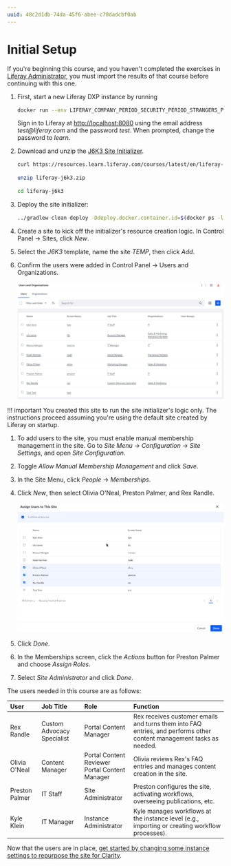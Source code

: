```yaml
---
uuid: 48c2d1db-74da-45f6-abee-c70dadcbf0ab
---
```

# Initial Setup

If you're beginning this course, and you haven't completed the exercises in [Liferay Administrator](../../liferay-administrator.md), you must import the results of that course before continuing with this one.

1. First, start a new Liferay DXP instance by running

   ```bash
   docker run --env LIFERAY_COMPANY_PERIOD_SECURITY_PERIOD_STRANGERS_PERIOD_VERIFY=false -it -m 8g -p 8080:8080 [$LIFERAY_LEARN_DXP_DOCKER_IMAGE$]
   ```

   Sign in to Liferay at <http://localhost:8080> using the email address _test@liferay.com_ and the password _test_. When prompted, change the password to _learn_.

1. Download and unzip the [J6K3 Site Initializer](https://resources.learn.liferay.com/courses/latest/en/liferay-administrator/liferay-j6k3.zip).

   ```bash
   curl https://resources.learn.liferay.com/courses/latest/en/liferay-administrator/liferay-j6k3.zip -O
   ```

   ```bash
   unzip liferay-j6k3.zip
   ```

   ```bash
   cd liferay-j6k3
   ```

1. Deploy the site initializer:

   ```bash
   ../gradlew clean deploy -Ddeploy.docker.container.id=$(docker ps -lq)
   ```

1. Create a site to kick off the initializer's resource creation logic. In Control Panel &rarr; Sites, click _New_.

1. Select the _J6K3_ template, name the site _TEMP_, then click _Add_.

1. Confirm the users were added in Control Panel &rarr; Users and Organizations.

   ![Users were added during site creation.](./initial-setup/images/01.png)

!!! important
    You created this site to run the site initializer's logic only. The instructions proceed assuming you're using the default site created by Liferay on startup.

1. To add users to the site, you must enable manual membership management in the site. Go to _Site Menu_ &rarr; _Configuration_ &rarr; _Site Settings_, and open _Site Configuration_.

1. Toggle _Allow Manual Membership Management_ and click _Save_.

1. In the Site Menu, click _People_ &rarr; _Memberships_.

1. Click _New_, then select Olivia O'Neal, Preston Palmer, and Rex Randle.

   ![Select the site users.](./initial-setup/images/02.png)

1. Click _Done_.

1. In the Memberships screen, click the _Actions_ button for Preston Palmer and choose _Assign Roles_.

1. Select _Site Administrator_ and click _Done_.

The users needed in this course are as follows:

| User           | Job Title                  | Role                                               | Function                                                                                                             |
|:---------------|:---------------------------|:---------------------------------------------------|:---------------------------------------------------------------------------------------------------------------------|
| Rex Randle     | Custom Advocacy Specialist | Portal Content Manager                             | Rex receives customer emails and turns them into FAQ entries, and performs other content management tasks as needed. |
| Olivia O'Neal  | Content Manager            | Portal Content Reviewer<br/>Portal Content Manager | Olivia reviews Rex's FAQ entries and manages content creation in the site.                                           |
| Preston Palmer | IT Staff                   | Site Administrator                                 | Preston configures the site, activating workflows, overseeing publications, etc.                                     |
| Kyle Klein     | IT Manager                 | Instance Administrator                             | Kyle manages workflows at the instance level (e.g., importing or creating workflow processes).                       |

Now that the users are in place, [get started by changing some instance settings to repurpose the site for Clarity](./changing-the-default-sites-name-and-logo.md).
